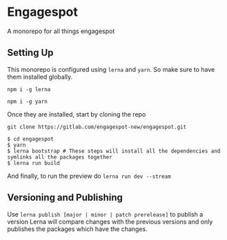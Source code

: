 # Engagespot

A monorepo for all things engagespot

## Setting Up

This monorepo is configured using `lerna` and `yarn`. So make sure to have them installed globally.

`npm i -g lerna`

`npm i -g yarn`

Once they are installed, start by cloning the repo

`git clone https://gitlab.com/engagespot-new/engagespot.git`

```
$ cd engagespot
$ yarn
$ lerna bootstrap # These steps will install all the dependencies and symlinks all the packages together
$ lerna run build
```

And finally, to run the preview do
`lerna run dev --stream`

## Versioning and Publishing

Use `lerna publish [major | minor | patch prerelease]` to publish a version
Lerna will compare changes with the previous versions and only publishes the packages which have the changes.
